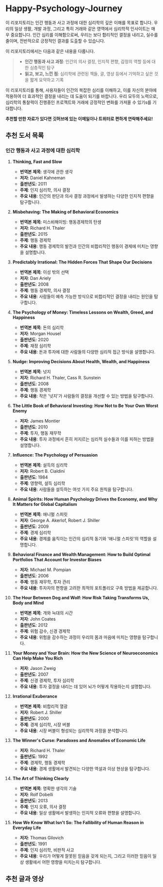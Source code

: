 # Happy-Psychology-Journey
이 리포지토리는 인간 행동과 사고 과정에 대한 심리학의 깊은 이해를 목표로 합니다. 우리의 일상 생활, 개발 과정, 그리고 특히 거래와 같은 영역에서 심리학적 인사이트는 매우 중요합니다. 인간 심리를 이해함으로써, 우리는 보다 합리적인 결정을 내리고, 실수를 줄이며, 전반적으로 긍정적인 결과를 도출할 수 있습니다.

이 리포지토리에서는 다음과 같은 내용을 다룹니다.

> - **인간 행동과 사고 과정**: 인간의 의사 결정, 인지적 편향, 감정의 역할 등에 대한 심층적인 탐구
> - **읽고, 보고, 느낀 점**: 심리학에 관련된 책들, 글, 영상 등에서 기억하고 싶은 것을 짧게 요약하고 기록

이 리포지토리를 통해, 사용자들이 인간의 복잡한 심리를 이해하고, 이를 자신의 분야에 적용하여 더 효과적인 결정을 내리는 데 도움이 되기를 바랍니다. 우리 모두의 노력으로, 심리학의 통찰력이 진행중인 프로젝트와 거래에 긍정적인 변화를 가져올 수 있기s를 기대합니다.

**추천할 만한 자료가 있다면 깃허브에 있는 이메일이나 트위터로 편하게 연락해주세요!** 

## 추천 도서 목록

### 인간 행동과 사고 과정에 대한 심리학

1. **Thinking, Fast and Slow**
   - **번역본 제목**: 생각에 관한 생각
   - **저자**: Daniel Kahneman
   - **출판년도**: 2011
   - **주제**: 인지 심리학, 의사 결정
   - **주요 내용**: 인간의 판단과 의사 결정 과정에서 발생하는 다양한 인지적 편향을 탐구합니다.

2. **Misbehaving: The Making of Behavioral Economics**
   - **번역본 제목**: 미스비해이빙: 행동경제학의 탄생
   - **저자**: Richard H. Thaler
   - **출판년도**: 2015
   - **주제**: 행동 경제학
   - **주요 내용**: 행동 경제학의 발전과 인간의 비합리적인 행동이 경제에 미치는 영향을 설명합니다.

3. **Predictably Irrational: The Hidden Forces That Shape Our Decisions**
   - **번역본 제목**: 이성 밖의 선택
   - **저자**: Dan Ariely
   - **출판년도**: 2008
   - **주제**: 행동 경제학, 의사 결정
   - **주요 내용**: 사람들이 예측 가능한 방식으로 비합리적인 결정을 내리는 원인을 탐구합니다.

4. **The Psychology of Money: Timeless Lessons on Wealth, Greed, and Happiness**
   - **번역본 제목**: 돈의 심리학
   - **저자**: Morgan Housel
   - **출판년도**: 2020
   - **주제**: 재정 심리학
   - **주요 내용**: 돈과 투자에 대한 사람들의 다양한 심리적 접근 방식을 설명합니다.

5. **Nudge: Improving Decisions About Health, Wealth, and Happiness**
   - **번역본 제목**: 넛지
   - **저자**: Richard H. Thaler, Cass R. Sunstein
   - **출판년도**: 2008
   - **주제**: 행동 경제학
   - **주요 내용**: 작은 '넛지'가 사람들의 결정을 개선할 수 있는 방법을 탐구합니다.

6. **The Little Book of Behavioral Investing: How Not to Be Your Own Worst Enemy**
   - **저자**: James Montier
   - **출판년도**: 2010
   - **주제**: 투자, 행동 재무학
   - **주요 내용**: 투자 과정에서 흔히 저지르는 심리적 실수들과 이를 피하는 방법을 설명합니다.

7. **Influence: The Psychology of Persuasion**
   - **번역본 제목**: 설득의 심리학
   - **저자**: Robert B. Cialdini
   - **출판년도**: 1984
   - **주제**: 영향력, 설득 심리학
   - **주요 내용**: 사람들을 설득하는 여섯 가지 주요 원칙을 탐구합니다.

8. **Animal Spirits: How Human Psychology Drives the Economy, and Why It Matters for Global Capitalism**
   - **번역본 제목**: 애니멀 스피릿
   - **저자**: George A. Akerlof, Robert J. Shiller
   - **출판년도**: 2009
   - **주제**: 경제 심리학
   - **주요 내용**: 경제를 움직이는 인간의 심리적 동기와 '애니멀 스피릿'의 역할을 설명합니다.

9. **Behavioral Finance and Wealth Management: How to Build Optimal Portfolios That Account for Investor Biases**
   - **저자**: Michael M. Pompian
   - **출판년도**: 2006
   - **주제**: 행동 재무학, 투자 관리
   - **주요 내용**: 투자자의 편향을 고려한 최적의 포트폴리오 구축 방법을 제공합니다.

10. **The Hour Between Dog and Wolf: How Risk Taking Transforms Us, Body and Mind**
    - **번역본 제목**: 개와 늑대의 시간
    - **저자**: John Coates
    - **출판년도**: 2012
    - **주제**: 위험 감수, 신경 경제학
    - **주요 내용**: 위험을 감수하는 과정이 우리의 몸과 마음에 미치는 영향을 탐구합니다.

11. **Your Money and Your Brain: How the New Science of Neuroeconomics Can Help Make You Rich**
    - **저자**: Jason Zweig
    - **출판년도**: 2007
    - **주제**: 신경 경제학, 투자 심리학
    - **주요 내용**: 투자 결정을 내리는 데 있어 뇌가 어떻게 작용하는지 설명합니다.

12. **Irrational Exuberance**
    - **번역본 제목**: 비합리적 열광
    - **저자**: Robert J. Shiller
    - **출판년도**: 2000
    - **주제**: 경제 심리학, 시장 버블
    - **주요 내용**: 시장 버블이 형성되는 심리학적 과정을 분석합니다.

13. **The Winner's Curse: Paradoxes and Anomalies of Economic Life**
    - **저자**: Richard H. Thaler
    - **출판년도**: 1992
    - **주제**: 경제학, 행동 경제학
    - **주요 내용**: 경제 생활에서 발견되는 다양한 역설과 이상 현상을 탐구합니다.

14. **The Art of Thinking Clearly**
    - **번역본 제목**: 명확한 생각의 기술
    - **저자**: Rolf Dobelli
    - **출판년도**: 2013
    - **주제**: 인지 오류, 의사 결정
    - **주요 내용**: 일상 생활에서 발생하는 인지적 오류와 편향을 설명합니다.

15. **How We Know What Isn't So: The Fallibility of Human Reason in Everyday Life**
    - **저자**: Thomas Gilovich
    - **출판년도**: 1991
    - **주제**: 인지 심리학, 비판적 사고
    - **주요 내용**: 우리가 어떻게 잘못된 믿음을 갖게 되는지, 그리고 이러한 믿음이 일상 생활에서 어떤 영향을 미치는지 탐구합니다.


## 추천 글과 영상
